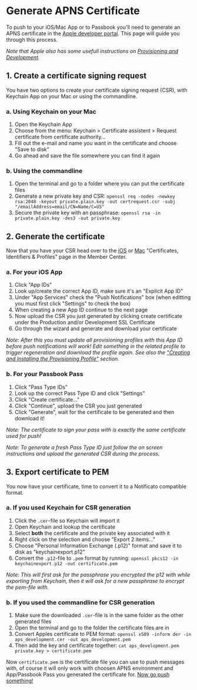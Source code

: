 # Generate APNS Certificate
To push to your iOS/Mac App or to Passbook you'll need to generate an APNS certificate in the [Apple developer portal](https://developer.apple.com/account/overview.action). This page will guide you through this process.

*Note that Apple also has some usefull instructions on [Provisioning and Development](http://developer.apple.com/library/ios/#documentation/NetworkingInternet/Conceptual/RemoteNotificationsPG/Chapters/ProvisioningDevelopment.html).*

## 1. Create a certificate signing request
You have two options to create your certificate signing request (CSR), with Keychain App on your Mac or using the commandline.

### a. Using Keychain on your Mac
1. Open the Keychain App
2. Choose from the menu: Keychain > Certificate assistent > Request certificate from certificate authority…
3. Fill out the e-mail and name you want in the certificate and choose "Save to disk"
4. Go ahead and save the file somewhere you can find it again

### b. Using the commandline
1. Open the terminal and go to a folder where you can put the certificate files
2. Generate a new private key and CSR: `openssl req -nodes -newkey rsa:2048 -keyout private.plain.key -out certrequest.csr -subj "/emailAddress=email/CN=Name/C=US"`
3. Secure the private key with an passphrase: `openssl rsa -in private.plain.key -des3 -out private.key`

## 2. Generate the certificate
Now that you have your CSR head over to the [iOS](https://developer.apple.com/account/ios/certificate/certificateList.action) or [Mac](https://developer.apple.com/account/mac/certificate/certificateList.action) "Certificates, Identifiers & Profiles" page in the Member Center.

### a. For your iOS App
1. Click "App IDs"
2. Look up/create the correct App ID, make sure it's an "Explicit App ID"
3. Under "App Services" check the "Push Notifications" box (when editting you must first click "Settings" to check the box)
4. When creating a new App ID continue to the next page
5. Now upload the CSR you just generated by clicking create certificate under the Production and/or Development SSL Certificate
6. Go through the wizard and generate and download your certificate

*Note: After this you must update all provisioning profiles with this App ID before push notifications will work! Edit something in the related profile to trigger regeneration and download the profile again. See also the ["Creating and Installing the Provisioning Profile"](http://developer.apple.com/library/ios/#documentation/NetworkingInternet/Conceptual/RemoteNotificationsPG/Chapters/ProvisioningDevelopment.html#//apple_ref/doc/uid/TP40008194-CH104-SW5) section.*

### b. For your Passbook Pass
1. Click "Pass Type IDs"
2. Look up the correct Pass Type ID and click "Settings"
4. Click "Create certificate..."
5. Click "Continue", upload the CSR you just generated
6. Click "Generate", wait for the certificate to be generated and then download it!

*Note: The certificate to sign your pass with is exactly the same certificate used for push!*

*Note: To generate a fresh Pass Type ID just follow the on screen instructions and upload the generated CSR during the process.*

## 3. Export certificate to PEM
You now have your certificate, time to convert it to a Notificato compatible format.

### a. If you used Keychain for CSR generation
1. Click the `.cer`-file so Keychain will import it
2. Open Keychain and lookup the certificate
3. Select **both** the certificate and the private key associated with it
4. Right click on the selection and choose "Export 2 items…"
5. Choose "Personal Information Exchange (.p12)" format and save it to disk as "keychainexport.p12"
6. Convert the `.p12`-file to `.pem` format by running: `openssl pkcs12 -in keychainexport.p12 -out certificate.pem`

*Note: This will first ask for the passphrase you encrypted the p12 with while exporting from Keychain, then it will ask for a new passphrase to encrypt the pem-file with.*

### b. If you used the commandline for CSR generation
1. Make sure the downloaded `.cer`-file is in the same folder as the other generated files
2. Open the terminal and go to the folder the certificate files are in
3. Convert Apples certificate to PEM format: `openssl x509 -inform der -in aps_development.cer -out aps_development.pem`
3. Then add the key and certificate together: `cat aps_development.pem private.key > certificate.pem`

Now `certificate.pem` is the certificate file you can use to push messages with, of course it will only work with choosen APNS environment and App/Passbook Pass you generated the certificate for. [Now go push something!](push.md)